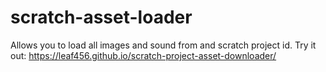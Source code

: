 # scratch-asset-loader
Allows you to load all images and sound from and scratch project id.
Try it out: https://leaf456.github.io/scratch-project-asset-downloader/
